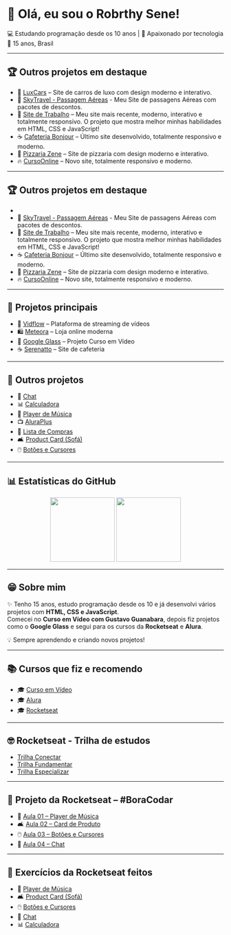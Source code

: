 # 👋 Olá, eu sou o Robrthy Sene!

💻 Estudando programação desde os 10 anos | 🚀 Apaixonado por tecnologia  
📍 15 anos, Brasil  

---

## 🏆 Outros projetos em destaque
- 🚗 [LuxCars](https://robrthy.github.io/LuxCars/) – Site de carros de luxo com design moderno e interativo.
- 🛫 [SkyTravel - Passagem Aéreas](https://robrthy.github.io/SkyTravel---PassagemA-reas/) - Meu Site de passagens Aéreas com pacotes de descontos.
- 🚀 [Site de Trabalho](https://robrthy.github.io/SiteDeTrabalho/) – Meu site mais recente, moderno, interativo e totalmente responsivo. O projeto que mostra melhor minhas habilidades em HTML, CSS e JavaScript!  
- ☕ [Cafeteria Bonjour](https://robrthy.github.io/CafeteriaBonjour/) – Último site desenvolvido, totalmente responsivo e moderno.  
- 🍕 [Pizzaria Zene](https://robrthy.github.io/PizzariaZene/) – Site de pizzaria com design moderno e interativo.  
- 🔥 [CursoOnline](https://robrthy.github.io/hotmart/) – Novo site, totalmente responsivo e moderno.

---

## 🏆 Outros projetos em destaque
- 
- 🛫 [SkyTravel - Passagem Aéreas](https://robrthy.github.io/SkyTravel---PassagemA-reas/) - Meu Site de passagens Aéreas com pacotes de descontos.
- 🚀 [Site de Trabalho](https://robrthy.github.io/SiteDeTrabalho/) – Meu site mais recente, moderno, interativo e totalmente responsivo. O projeto que mostra melhor minhas habilidades em HTML, CSS e JavaScript!  
- ☕ [Cafeteria Bonjour](https://robrthy.github.io/CafeteriaBonjour/) – Último site desenvolvido, totalmente responsivo e moderno.  
- 🍕 [Pizzaria Zene](https://robrthy.github.io/PizzariaZene/) – Site de pizzaria com design moderno e interativo.  
- 🔥 [CursoOnline](https://robrthy.github.io/hotmart/) – Novo site, totalmente responsivo e moderno.

---

## 📌 Projetos principais
- 🎥 [Vidflow](https://robrthy.github.io/Vidflow/) – Plataforma de streaming de vídeos  
- 🛍️ [Meteora](https://robrthy.github.io/Meteora/) – Loja online moderna  
- 🤖 [Google Glass](https://robrthy.github.io/google-Glass/) – Projeto Curso em Vídeo  
- ☕ [Serenatto](https://robrthy.github.io/Serenatto/) – Site de cafeteria  

---

## 🎯 Outros projetos
- 📱 [Chat](https://robrthy.github.io/Chat/)  
- 📊 [Calculadora](https://robrthy.github.io/Calculadora/)  
- 🎵 [Player de Música](https://robrthy.github.io/player-de-musica/)  
- 📺 [AluraPlus](https://robrthy.github.io/AluraPlus/)  
- 📝 [Lista de Compras](https://robrthy.github.io/Compraslista/)  
- 🛋️ [Product Card (Sofá)](https://robrthy.github.io/Product-card/)  
- 🖱️ [Botões e Cursores](https://robrthy.github.io/botoes_e_cursores/)  

---

## 📊 Estatísticas do GitHub
<div align="center">
  <img height="150em" src="https://github-readme-stats.vercel.app/api?username=robrthy&show_icons=true&theme=radical"/>
  <img height="150em" src="https://github-readme-stats.vercel.app/api/top-langs/?username=robrthy&layout=compact&theme=radical"/>
</div>

---

## 😁 Sobre mim
✨ Tenho 15 anos, estudo programação desde os 10 e já desenvolvi vários projetos com **HTML, CSS e JavaScript**.  
Comecei no **Curso em Vídeo com Gustavo Guanabara**, depois fiz projetos como o **Google Glass** e segui para os cursos da **Rocketseat** e **Alura**.  

💡 Sempre aprendendo e criando novos projetos!  

---

## 📚 Cursos que fiz e recomendo
- 🎓 [Curso em Vídeo](https://www.cursoemvideo.com/)  
- 🎓 [Alura](https://cursos.alura.com.br/course/bootstrap5-landing-page-responsiva)  
- 🎓 [Rocketseat](https://app.rocketseat.com.br/)  

---

## 🤓 Rocketseat - Trilha de estudos
- [Trilha Conectar](https://app.rocketseat.com.br/discover-2022/trails/conectar)  
- [Trilha Fundamentar](https://app.rocketseat.com.br/discover-2022/trails/fundamentar)  
- [Trilha Especializar](https://app.rocketseat.com.br/discover-2022/trails/especializar)  

---

## 🚀 Projeto da Rocketseat – #BoraCodar
- 🎵 [Aula 01 – Player de Música](https://app.rocketseat.com.br/plus/lesson/bora-codar-um-player-de-musica-desafio-01)  
- 🛋️ [Aula 02 – Card de Produto](https://app.rocketseat.com.br/plus/lesson/bora-codar-um-card-de-produto-desafio-02)  
- 🖱️ [Aula 03 – Botões e Cursores](https://app.rocketseat.com.br/plus/lesson/bora-codar-botoes-e-cursores-desafio-03)  
- 💬 [Aula 04 – Chat](https://app.rocketseat.com.br/plus/lesson/bora-codar-um-chat-desafio-04)  

---

## 📝 Exercícios da Rocketseat feitos
- 🎵 [Player de Música](https://robrthy.github.io/player-de-musica/)  
- 🛋️ [Product Card (Sofá)](https://robrthy.github.io/Product-card/)  
- 🖱️ [Botões e Cursores](https://robrthy.github.io/botoes_e_cursores/)  
- 💬 [Chat](https://robrthy.github.io/Chat/)  
- 📊 [Calculadora](https://robrthy.github.io/Calculadora/)  

